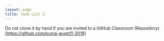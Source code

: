 ```yaml
---
layout: page
title: Task List 1
---
```


Do not clone it by hand if you are invited to a GitHub Classroom
(Repository)[https://github.com/puma-wust/l1-2019]

